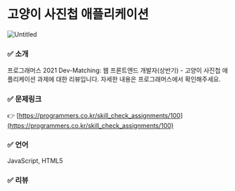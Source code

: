 # **고양이 사진첩 애플리케이션**

![Untitled](https://grepp-programmers.s3.amazonaws.com/image/origin/production/skill_check_assignment/119211/ae62b4c1-2fff-465a-81c7-1c4ba4a5288c.png)

### ✅ 소개

프로그래머스 2021 Dev-Matching: 웹 프론트엔드 개발자(상반기) - 고양이 사진첩 애플리케이션 과제에 대한 리뷰입니다. 자세한 내용은 프로그래머스에서 확인해주세요.

### ✅ 문제링크

👉 [https://programmers.co.kr/skill_check_assignments/100](https://programmers.co.kr/skill_check_assignments/100)

### ✅ 언어

JavaScript, HTML5

### ✅ 리뷰
